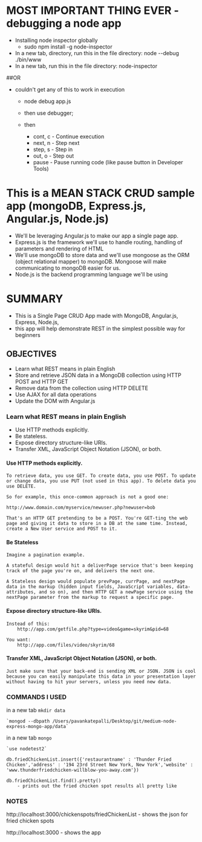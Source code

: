 # MOST IMPORTANT THING EVER - debugging a node app

* Installing node inspector globally
	* sudo npm install -g node-inspector
* In a new tab, directory, run this in the file directory: node --debug ./bin/www
* In a new tab, run this in the file directory: node-inspector

##OR 

* couldn't get any of this to work in execution
	* node debug app.js

	* then use debugger;

	* then 
		* cont, c - Continue execution
		* next, n - Step next
		* step, s - Step in
		* out, o - Step out
		* pause - Pause running code (like pause button in Developer Tools)

# This is a MEAN STACK CRUD sample app (mongoDB, Express.js, Angular.js, Node.js)
* We'll be leveraging Angular.js to make our app a single page app.
* Express.js is the framework we'll use to handle routing, handling of parameters and rendering of HTML
* We'll use mongoDB to store data and we'll use mongoose as the ORM (object relational mapper) to mongoDB. Mongoose will make communicating to mongoDB easier for us.
* Node.js is the backend programming language we'll be using

# SUMMARY
* This is a Single Page CRUD App made with MongoDB, Angular.js, Express, Node.js, 
* this app will help demonstrate REST in the simplest possible way for beginners

## OBJECTIVES
* Learn what REST means in plain English
* Store and retrieve JSON data in a MongoDB collection using HTTP POST and HTTP GET
* Remove data from the collection using HTTP DELETE
* Use AJAX for all data operations
* Update the DOM with Angular.js

### Learn what REST means in plain English

* Use HTTP methods explicitly.
* Be stateless.
* Expose directory structure-like URIs.
* Transfer XML, JavaScript Object Notation (JSON), or both.

#### Use HTTP methods explicitly.
	To retrieve data, you use GET. To create data, you use POST. To update or change data, you use PUT (not used in this app). To delete data you use DELETE.

	So for example, this once-common approach is not a good one:

	http://www.domain.com/myservice/newuser.php?newuser=bob

	That's an HTTP GET pretending to be a POST. You're GET-ting the web page and giving it data to store in a DB at the same time. Instead, create a New User service and POST to it.

#### Be Stateless
	Imagine a pagination example. 

	A stateful design would hit a deliverPage service that's been keeping track of the page you're on, and delivers the next one. 

	A Stateless design would populate prevPage, currPage, and nextPage data in the markup (hidden input fields, JavaScript variables, data- attributes, and so on), and then HTTP GET a newPage service using the nextPage parameter from the markup to request a specific page.

#### Expose directory structure-like URIs.
	Instead of this:
		http://app.com/getfile.php?type=video&game=skyrim&pid=68

	You want:
		http://app.com/files/video/skyrim/68

#### Transfer XML, JavaScript Object Notation (JSON), or both.
	Just make sure that your back-end is sending XML or JSON. JSON is cool because you can easily manipulate this data in your presentation layer without having to hit your servers, unless you need new data.


### COMMANDS I USED

in a new tab
	`mkdir data`

	`mongod --dbpath /Users/pavankatepalli/Desktop/git/medium-node-express-mongo-app/data`

in a new tab
	`mongo`

	`use nodetest2`

	db.friedChickenList.insert({'restaurantname' : 'Thunder Fried Chicken','address' : '194 23rd Street New York, New York','website' : 'www.thunderfriedchicken-willblow-you-away.com'})

	db.friedChickenList.find().pretty()
		- prints out the fried chicken spot results all pretty like

### NOTES

http://localhost:3000/chickenspots/friedChickenList
	- shows the json for fried chicken spots

http://localhost:3000
	- shows the app